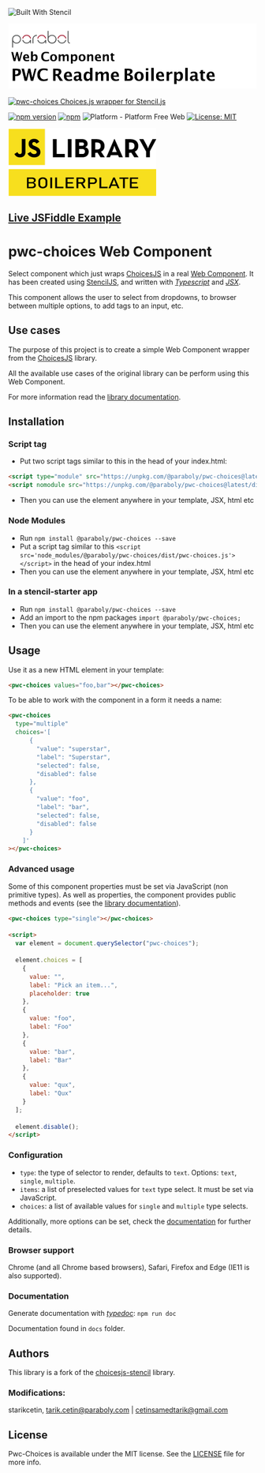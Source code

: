 ![Built With Stencil](https://img.shields.io/badge/-Built%20With%20Stencil-16161d.svg?logo=data%3Aimage%2Fsvg%2Bxml%3Bbase64%2CPD94bWwgdmVyc2lvbj0iMS4wIiBlbmNvZGluZz0idXRmLTgiPz4KPCEtLSBHZW5lcmF0b3I6IEFkb2JlIElsbHVzdHJhdG9yIDE5LjIuMSwgU1ZHIEV4cG9ydCBQbHVnLUluIC4gU1ZHIFZlcnNpb246IDYuMDAgQnVpbGQgMCkgIC0tPgo8c3ZnIHZlcnNpb249IjEuMSIgaWQ9IkxheWVyXzEiIHhtbG5zPSJodHRwOi8vd3d3LnczLm9yZy8yMDAwL3N2ZyIgeG1sbnM6eGxpbms9Imh0dHA6Ly93d3cudzMub3JnLzE5OTkveGxpbmsiIHg9IjBweCIgeT0iMHB4IgoJIHZpZXdCb3g9IjAgMCA1MTIgNTEyIiBzdHlsZT0iZW5hYmxlLWJhY2tncm91bmQ6bmV3IDAgMCA1MTIgNTEyOyIgeG1sOnNwYWNlPSJwcmVzZXJ2ZSI%2BCjxzdHlsZSB0eXBlPSJ0ZXh0L2NzcyI%2BCgkuc3Qwe2ZpbGw6I0ZGRkZGRjt9Cjwvc3R5bGU%2BCjxwYXRoIGNsYXNzPSJzdDAiIGQ9Ik00MjQuNywzNzMuOWMwLDM3LjYtNTUuMSw2OC42LTkyLjcsNjguNkgxODAuNGMtMzcuOSwwLTkyLjctMzAuNy05Mi43LTY4LjZ2LTMuNmgzMzYuOVYzNzMuOXoiLz4KPHBhdGggY2xhc3M9InN0MCIgZD0iTTQyNC43LDI5Mi4xSDE4MC40Yy0zNy42LDAtOTIuNy0zMS05Mi43LTY4LjZ2LTMuNkgzMzJjMzcuNiwwLDkyLjcsMzEsOTIuNyw2OC42VjI5Mi4xeiIvPgo8cGF0aCBjbGFzcz0ic3QwIiBkPSJNNDI0LjcsMTQxLjdIODcuN3YtMy42YzAtMzcuNiw1NC44LTY4LjYsOTIuNy02OC42SDMzMmMzNy45LDAsOTIuNywzMC43LDkyLjcsNjguNlYxNDEuN3oiLz4KPC9zdmc%2BCg%3D%3D&colorA=16161d&style=for-the-badge)

![WebComponent pwc-choices](https://raw.githubusercontent.com/paraboly/pwc-choices/master/assets/logo.png)

[![pwc-choices Choices.js wrapper for Stencil.js](https://img.shields.io/badge/pwc--choices-Choices.js%20wrapper%20for%20Stencil.js-lightgrey?style=for-the-badge)](https://github.com/Paraboly/pwc-choices)

[![npm version](https://img.shields.io/npm/v/@paraboly/pwc-choices.svg?style=for-the-badge)](https://www.npmjs.com/package/@paraboly/pwc-choices)
[![npm](https://img.shields.io/npm/dt/@paraboly/pwc-choices.svg?style=for-the-badge)](https://www.npmjs.com/package/@paraboly/pwc-choices)
![Platform - Platform Free Web](https://img.shields.io/badge/-Web%20%7C%20Platform%20Free-blue?style=for-the-badge)
[![License: MIT](https://img.shields.io/badge/License-MIT-green.svg?style=for-the-badge)](https://opensource.org/licenses/MIT)

![pwc-choices](https://raw.githubusercontent.com/paraboly/pwc-choices/master/assets/Screenshots/JSLibraryBoilerplate.png)

## [Live JSFiddle Example](https://jsfiddle.net/starikcetin/L3ye08gr/)

# pwc-choices Web Component

Select component which just wraps [ChoicesJS][choicesjs] in a real [Web Component][web-component]. It has been created using [StencilJS][stenciljs], and written with [_Typescript_][typescript] and [_JSX_][jsx].

This component allows the user to select from dropdowns, to browser between multiple options, to add tags to an input, etc.

## Use cases

The purpose of this project is to create a simple Web Component wrapper from the [ChoicesJS][choicesjs] library.

All the available use cases of the original library can be perform using this Web Component.

For more information read the [library documentation][choicesjs-documentation].

## Installation

### Script tag

- Put two script tags similar to this in the head of your index.html:

```html
<script type="module" src="https://unpkg.com/@paraboly/pwc-choices@latest/dist/pwc-choices/pwc-choices.esm.js"></script>
<script nomodule src="https://unpkg.com/@paraboly/pwc-choices@latest/dist/pwc-choices/pwc-choices.js"></script>
```

- Then you can use the element anywhere in your template, JSX, html etc

### Node Modules

- Run `npm install @paraboly/pwc-choices --save`
- Put a script tag similar to this `<script src='node_modules/@paraboly/pwc-choices/dist/pwc-choices.js'></script>` in the head of your index.html
- Then you can use the element anywhere in your template, JSX, html etc

### In a stencil-starter app

- Run `npm install @paraboly/pwc-choices --save`
- Add an import to the npm packages `import @paraboly/pwc-choices;`
- Then you can use the element anywhere in your template, JSX, html etc

## Usage

Use it as a new HTML element in your template:

```html
<pwc-choices values="foo,bar"></pwc-choices>
```

To be able to work with the component in a form it needs a name:

```html
<pwc-choices
  type="multiple"
  choices='[
      {
        "value": "superstar",
        "label": "Superstar",
        "selected": false,
        "disabled": false
      },
      {
        "value": "foo",
        "label": "bar",
        "selected": false,
        "disabled": false
      }
    ]'
></pwc-choices>
```

### Advanced usage

Some of this component properties must be set via JavaScript (non primitive types). As well as properties, the component provides public methods and events (see the [library documentation][choicesjs-documentation]).

```html
<pwc-choices type="single"></pwc-choices>

<script>
  var element = document.querySelector("pwc-choices");

  element.choices = [
    {
      value: "",
      label: "Pick an item...",
      placeholder: true
    },
    {
      value: "foo",
      label: "Foo"
    },
    {
      value: "bar",
      label: "Bar"
    },
    {
      value: "qux",
      label: "Qux"
    }
  ];

  element.disable();
</script>
```

### Configuration

- `type`: the type of selector to render, defaults to `text`. Options: `text`, `single`, `multiple`.
- `items`: a list of preselected values for `text` type select. It must be set via JavaScript.
- `choices`: a list of available values for `single` and `multiple` type selects.

Additionally, more options can be set, check the [documentation][choicesjs-documentation] for further details.

### Browser support

Chrome (and all Chrome based browsers), Safari, Firefox and Edge (IE11 is also supported).

### Documentation

Generate documentation with [_typedoc_][typedoc]: `npm run doc`

Documentation found in `docs` folder.

## Authors

This library is a fork of the [choicesjs-stencil][choicesjs-stencil] library.

### Modifications:

starikcetin, tarik.cetin@paraboly.com | cetinsamedtarik@gmail.com

## License

Pwc-Choices is available under the MIT license. See the [LICENSE](LICENSE) file for more info.

[choicesjs-stencil]: https://github.com/adidas/choicesjs-stencil
[choicesjs]: https://github.com/jshjohnson/Choices
[choicesjs-documentation]: https://github.com/jshjohnson/Choices/tree/master
[jest]: https://jestjs.io/
[jsx]: https://jsx.github.io/
[stenciljs]: https://stenciljs.com
[typedoc]: http://typedoc.org/
[typescript]: http://www.typescriptlang.org/
[web-component]: https://www.webcomponents.org/
